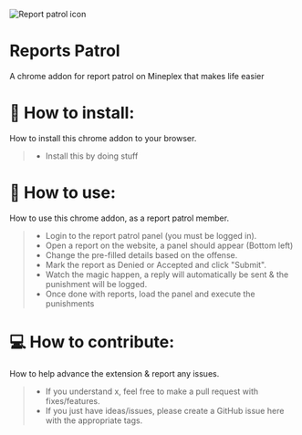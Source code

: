 ![Report patrol icon](https://i.imgur.com/ClF5Ebf.png)
# Reports Patrol
A chrome addon for report patrol on Mineplex that makes life easier

# 📝 How to install:
How to install this chrome addon to your browser.
> - Install this by doing stuff

# 🚀 How to use:
How to use this chrome addon, as a report patrol member.
> - Login to the report patrol panel (you must be logged in).
> - Open a report on the website, a panel should appear (Bottom left)
> - Change the pre-filled details based on the offense.
> - Mark the report as Denied or Accepted and click "Submit".
> - Watch the magic happen, a reply will automatically be sent & the punishment will be logged.
> - Once done with reports, load the panel and execute the punishments

# 💻 How to contribute:
How to help advance the extension & report any issues.
> - If you understand x, feel free to make a pull request with fixes/features.
> - If you just have ideas/issues, please create a GitHub issue here with the appropriate tags.
